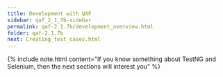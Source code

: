 ```yaml
---
title: Development with QAF
sidebar: qaf_2_1_7b-sidebar
permalink: qaf-2.1.7b/development_overview.html
folder: qaf-2.1.7b
next: Creating_test_cases.html
---
```


{% include note.html content="If you know something about TestNG and Selenium, then the next sections will interest you" %}